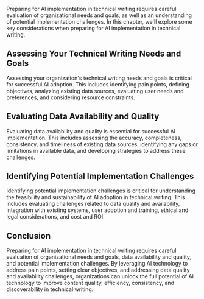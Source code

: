 
Preparing for AI implementation in technical writing requires careful evaluation of organizational needs and goals, as well as an understanding of potential implementation challenges. In this chapter, we'll explore some key considerations when preparing for AI implementation in technical writing.

Assessing Your Technical Writing Needs and Goals
------------------------------------------------

Assessing your organization's technical writing needs and goals is critical for successful AI adoption. This includes identifying pain points, defining objectives, analyzing existing data sources, evaluating user needs and preferences, and considering resource constraints.

Evaluating Data Availability and Quality
----------------------------------------

Evaluating data availability and quality is essential for successful AI implementation. This includes assessing the accuracy, completeness, consistency, and timeliness of existing data sources, identifying any gaps or limitations in available data, and developing strategies to address these challenges.

Identifying Potential Implementation Challenges
-----------------------------------------------

Identifying potential implementation challenges is critical for understanding the feasibility and sustainability of AI adoption in technical writing. This includes evaluating challenges related to data quality and availability, integration with existing systems, user adoption and training, ethical and legal considerations, and cost and ROI.

Conclusion
----------

Preparing for AI implementation in technical writing requires careful evaluation of organizational needs and goals, data availability and quality, and potential implementation challenges. By leveraging AI technology to address pain points, setting clear objectives, and addressing data quality and availability challenges, organizations can unlock the full potential of AI technology to improve content quality, efficiency, consistency, and discoverability in technical writing.
